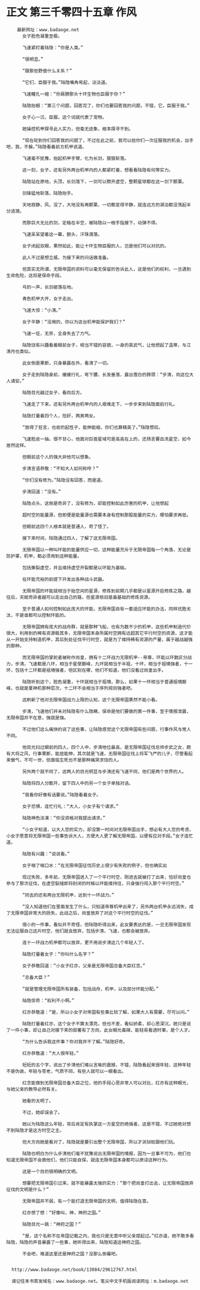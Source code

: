 # 正文 第三千零四十五章 作风
        最新网址：www.badaoge.net
          女子脸色凝重至极。
      
          飞速紧盯着陆隐：“你是人类。”
      
          “很明显。”
      
          “跟那些野兽什么关系？”
      
          “它们，臣服于我。”陆隐嘴角弯起，淡淡道。
      
          飞速瞳孔一缩：“你肩膀那头十环生物也臣服于你？”
      
          陆隐抬眼：“第三个问题，回答完了，你们也要回答我的问题，不错，它，臣服于我。”
      
          女子心一沉，臣服，这个词就代表了宠物。
      
          她操控机甲探寻此人实力，但毫无迹象，根本探寻不到。
      
          “现在轮到你们回答我的问题了，不过在此之前，我可以给你们一次征服我的机会，出手吧，我，不躲。”陆隐看着前方机甲说道。
      
          飞速毫不犹豫，抬起机甲手臂，化为长剑，狠狠斩落。
      
          这一刻，女子，还有另外两台机甲内的人都紧盯着，想看看陆隐有何等实力。
      
          陆隐站在原地，头顶，长剑落下，一剑可以劈开虚空，整颗星球都在这一剑下颤栗。
      
          剑锋猛地斩落，陆隐抬手。
      
          天地寂静，风，没了，大地没有再颤栗，一切都变得平静，就连远方的湖泊都没荡起半分涟漪。
      
          而那巨大无比的剑，定格在半空，被陆隐以一根手指接下，动弹不得。
      
          飞速呆呆望着这一幕，额头，汗珠滴落。
      
          女子闭起双眼，果然如此，能让十环生物臣服的人，岂是他们可以对抗的。
      
          此人不过是想立威，为接下来的问话做准备。
      
          但其实无所谓，无限帝国的资料可以毫无保留的告诉此人，这是他们的权利，一旦遇到生命危险，这将是保命手段。
      
          乓的一声，长剑砸落在地。
      
          青色机甲大开，女子走出。
      
          飞速大惊：“小清。”
      
          女子平静：“没用的，你以为这台机甲能保护我们？”
      
          飞速一怔，无奈，全身失去了力气。
      
          陆隐饶有兴趣看着眼前女子，相当不错的容貌，一身的英武气，让他想起了温蒂，与江清月也类似。
      
          此女倒是果断，只身暴露在外，看清了一切。
      
          女子走到陆隐身前，缓缓行礼，弯下腰，长发垂落，露出雪白的脖颈：“步清，向这位大人请安。”
      
          陆隐目光越过女子，看向后方。
      
          飞速走了下来，还有另外两台机甲内的人艰难走下，一步步来到陆隐面前行礼。
      
          陆隐打量着四个人，恰好，两男两女。
      
          “放得了狂言，也收的起性子，能伸能缩，你们也算精英了。”陆隐赞叹。
      
          飞速脸皮一抽，很不甘心，他面对巨兽星域可是高高在上的，还扬言要血洗星空，如今居然这样。
      
          但眼前这个人的强大非他可以想象。
      
          步清言语恭敬：“不知大人如何称呼？”
      
          “你们没有修为。”陆隐没有回答，而是道。
      
          步清回道：“没有。”
      
          陆隐点头，这倒是奇异了，没有修为，却能控制如此厉害的机甲，让他想起
      
          超时空的能量源，但即便是能量源也需要本身有控制那股能量的实力，哪怕要求再低。
      
          但眼前这四个人根本就是普通人，奇了怪了。
      
          接下来时间，陆隐通过四人，了解了这无限帝国。
      
          无限帝国以一种叫环能的能量供应一切，这种能量充斥于无限帝国每一个角落，无论是防护罩，机甲，都必须用到这种能量。
      
          包括撕裂虚空，并且维持虚空开裂都是以环能为基础。
      
          在环能充裕的前提下开发出各种战斗武器。
      
          无限帝国的环能就相当于始空间的星源，修炼到前期几乎都是以星源开启修炼之路，越往后，天赋奇异者越可以走出自己的路，但星源依旧是最基础的修炼资源。
      
          至于普通人如何控制如此庞大的环能，无限帝国自有一套适应环能的办法，同样优胜劣汰，不是谁都可以控制环能的。
      
          无限帝国拥有庞大的战舟群，就是那种飞船，也有为数不少的机甲，这些机甲制造代价很大，利用到的稀有资源极其多，无限帝国本身所属时空拥有远超其它平行时空的资源，这才能从一开始支持制造机甲，其后到处征伐平行时空，就是为了维持稀有资源的产量，属于越战越强的那种。
      
          而无限帝国的掌舵者被称作尚皇，拥有十二环战力无限机甲--帝尊，环能以环数区分战力，步清，飞速都是八环，相当于星使巅峰，九环就相当于半祖，十环，相当于祖境强者，十一环，包括十二环都是祖境强者，但区别在哪，他们不知道，他们没看过尚皇出手。
      
          陆隐听到这个，脸色凝重，十环就相当于祖境，那么，如果十一环相当于普通祖境巅峰，也就是夏神机那种层次，十二环不会相当于序列规则强者吧。
      
          这刷新了他对无限帝国战力上限的认知，这个无限帝国果然不能小看。
      
          步清，飞速他们并未对陆隐有什么隐瞒，保命是他们要做的第一件事，至于情报泄露，无限帝国并不在意，强就是强。
      
          不过他们这么痛快的说了这些事，让陆隐感觉这个无限帝国有些问题，行事作风与常人不同。
      
          他目光扫过眼前的四人，四个人中，步清地位最高，是无限帝国征伐总帅步武之女，颇有大将之风，行事果断，能屈能伸，其次就是飞速，无限帝国征伐上将军飞严的儿子，尽管看起来傲气，不可一世，但面临生死也不是那种痛哭求饶的人。
      
          另外两个就不同了，这两人的目光明显与步清还有飞速不同，他们是两个世界的人。
      
          陆隐将四人分散开，留下四人中的另一个女子单独对话。
      
          “我看你好像有话要说。”陆隐看着女子。
      
          女子恐惧，连忙行礼：“大人，小女子有个请求。”
      
          陆隐神色淡漠：“你没资格对我提出请求。”
      
          “小女子知道，以大人您的实力，却没第一时间对无限帝国出手，想必有大人您的考虑，小女子愿意将无限帝国一些事告诉大人，方便大人更了解无限帝国，以便有应对手段。”女子连忙道。
      
          陆隐有兴趣：“说说看。”
      
          女子咽了咽口水：“在无限帝国征伐历史上很少有失败的例子，但也确实出
      
          现过失败，多年前，无限帝国进入了一个平行时空，刚进去就被打了出来，恰好尚皇也参与了那次征伐，在虚空裂缝即将封闭的时候以环能维持住，只身强行闯入那个平行时空。”
      
          “同去的还有两台无限机甲，达到十一环战力。”
      
          “没人知道他们在里面发生了什么，只知道帝尊机甲出来了，另外两台机甲永远消失，成了无限帝国非常大的损失，此战之后，尚皇放弃了对这个平行时空的征伐。”
      
          很小的一件事，看似并不奇怪，但陆隐听得出来，此女要表达的是，一旦无限帝国发现无法征服自己这片时空，他们就会放弃，包括步清，飞速，也都会被放弃。
      
          连十一环战力机甲都可以放弃，更不用说步清这几个年轻人了。
      
          陆隐打量着女子：“你叫什么名字？”
      
          女子恭敬回道：“小女子红亦，父亲是无限帝国总备大臣红念。”
      
          “总备大臣？”
      
          “就是管理无限帝国所有装备，包括战舟，机甲，以及部分环能分配。”
      
          陆隐惊奇：“权利不小啊。”
      
          红亦恭敬道：“是，所以小女子对帝国有些事比较了解，如果大人有需要，尽可以问。”
      
          陆隐打量着红亦，这个女子不算太漂亮，但也不差，看似娇柔，却心思深沉，她只是说了一件小事，却让自己对接下来的部署有了方向，此女眼光毒辣，能轻易看透时事，是个人才。
      
          “为什么告诉我这件事？你对我并不了解。”陆隐好奇。
      
          红亦恭敬道：“大人很年轻。”
      
          短短的五个字，说出了步清他们难以言喻的震撼，不错，陆隐看起来很年轻，这种年轻不是伪装，年轻与苍老，气质不同，有些人就可以一眼看出。
      
          红念能做到无限帝国总备大臣之位，他的手段心思非常人可以对比，红亦有这种眼光，与她父亲的教导必然有关。
      
          她看的太明了。
      
          不过，她却误会了。
      
          她以为陆隐这么年轻，背后肯定有执掌这一方星空的绝强者，这是不错，不过她绝对想不到陆隐才是这方时空之主。
      
          但大方向她是看对了，陆隐就是要引出整个无限帝国，所以才派狱蛟跟他们玩。
      
          陆隐也明白为什么步清他们毫不犹豫说出无限帝国的情报，因为一旦事不可为，他们也知道无限帝国不会救他们，他们只能自保，就连无限帝国本身都可以原谅这种行为。
      
          这是一个目的很明确的文明。
      
          想要把无限帝国引过来，就不能暴露太强的实力：“那个把尚皇打出去，让无限帝国放弃征伐的文明是什么？”
      
          无限帝国并不弱，有一个能打退无限帝国的文明，值得陆隐在意。
      
          红亦想了想：“好像叫，神，神府之国。”
      
          陆隐目光一跳：“神府之国？”
      
          “是，这个名称不在帝国记载之内，我也只是无意中听父亲提起过。”红亦道，她不敢多看陆隐，陆隐的声音暴露了一些事，她听得出来，陆隐知道这神府之国。
      
          不会吧，难道这里还是神府之国？没那么倒霉吧。
      
      
      http://www.badaoge.net/book/13084/29612767.html
      
      请记住本书首发域名：www.badaoge.net。笔尖中文手机版阅读网址：m.badaoge.net